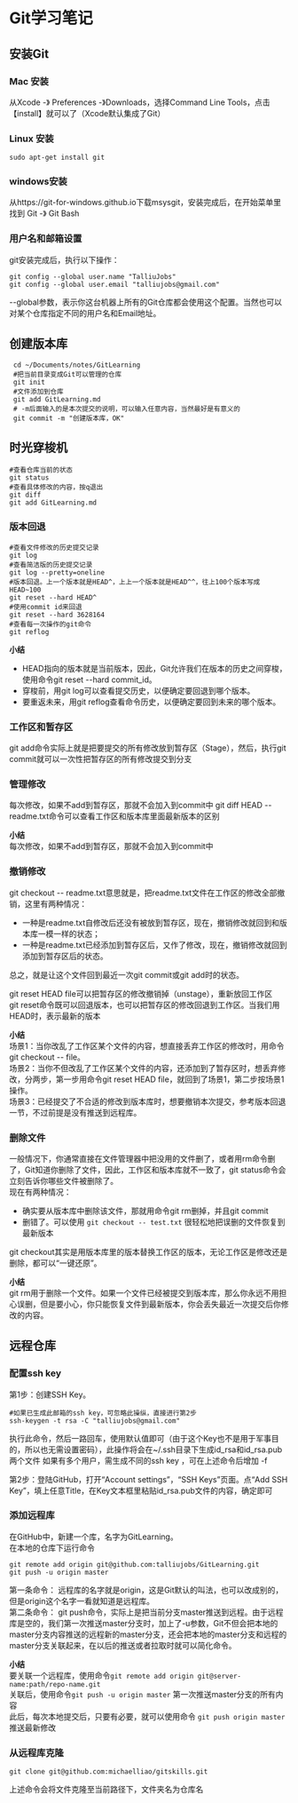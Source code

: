 # Git学习笔记 #
## 安装Git ##
### Mac 安装 ###
从Xcode  -》 Preferences -》Downloads，选择Command Line Tools，点击【install】就可以了（Xcode默认集成了Git）
### Linux 安装 ###
```
sudo apt-get install git
```
### windows安装 ###
从https://git-for-windows.github.io下载msysgit，安装完成后，在开始菜单里找到 Git -》 Git Bash

### 用户名和邮箱设置 ###
git安装完成后，执行以下操作：
```
git config --global user.name "TalliuJobs"
git config --global user.email "talliujobs@gmail.com"
```
--global参数，表示你这台机器上所有的Git仓库都会使用这个配置。当然也可以对某个仓库指定不同的用户名和Email地址。


## 创建版本库 ##
```
 cd ~/Documents/notes/GitLearning
 #把当前目录变成Git可以管理的仓库
 git init
 #文件添加到仓库
 git add GitLearning.md
 # -m后面输入的是本次提交的说明，可以输入任意内容，当然最好是有意义的
 git commit -m "创建版本库，OK"

 ```

 ## 时光穿梭机 ##
```
#查看仓库当前的状态
git status
#查看具体修改的内容，按q退出
git diff
git add GitLearning.md
```

### 版本回退 ###
```
#查看文件修改的历史提交记录
git log
#查看简洁版的历史提交记录
git log --pretty=oneline
#版本回退。上一个版本就是HEAD^，上上一个版本就是HEAD^^，往上100个版本写成HEAD~100
git reset --hard HEAD^
#使用commit id来回退
git reset --hard 3628164
#查看每一次操作的git命令
git reflog
```
**小结**  
* HEAD指向的版本就是当前版本，因此，Git允许我们在版本的历史之间穿梭，使用命令git reset --hard commit_id。  
* 穿梭前，用git log可以查看提交历史，以便确定要回退到哪个版本。  
* 要重返未来，用git reflog查看命令历史，以便确定要回到未来的哪个版本。

### 工作区和暂存区 ###
git add命令实际上就是把要提交的所有修改放到暂存区（Stage），然后，执行git commit就可以一次性把暂存区的所有修改提交到分支

### 管理修改 ###
每次修改，如果不add到暂存区，那就不会加入到commit中
git diff HEAD -- readme.txt命令可以查看工作区和版本库里面最新版本的区别

**小结**  
每次修改，如果不add到暂存区，那就不会加入到commit中

### 撤销修改 ###
git checkout -- readme.txt意思就是，把readme.txt文件在工作区的修改全部撤销，这里有两种情况：
* 一种是readme.txt自修改后还没有被放到暂存区，现在，撤销修改就回到和版本库一模一样的状态；
* 一种是readme.txt已经添加到暂存区后，又作了修改，现在，撤销修改就回到添加到暂存区后的状态。

总之，就是让这个文件回到最近一次git commit或git add时的状态。


git reset HEAD file可以把暂存区的修改撤销掉（unstage），重新放回工作区  
git reset命令既可以回退版本，也可以把暂存区的修改回退到工作区。当我们用HEAD时，表示最新的版本

**小结**  
场景1：当你改乱了工作区某个文件的内容，想直接丢弃工作区的修改时，用命令git checkout -- file。  
场景2：当你不但改乱了工作区某个文件的内容，还添加到了暂存区时，想丢弃修改，分两步，第一步用命令git reset HEAD file，就回到了场景1，第二步按场景1操作。  
场景3：已经提交了不合适的修改到版本库时，想要撤销本次提交，参考版本回退一节，不过前提是没有推送到远程库。

### 删除文件 ###
一般情况下，你通常直接在文件管理器中把没用的文件删了，或者用rm命令删了，Git知道你删除了文件，因此，工作区和版本库就不一致了，git status命令会立刻告诉你哪些文件被删除了。  
现在有两种情况：
* 确实要从版本库中删除该文件，那就用命令git rm删掉，并且git commit
* 删错了。可以使用 ``` git checkout -- test.txt ``` 很轻松地把误删的文件恢复到最新版本

git checkout其实是用版本库里的版本替换工作区的版本，无论工作区是修改还是删除，都可以“一键还原”。

**小结**  
git rm用于删除一个文件。如果一个文件已经被提交到版本库，那么你永远不用担心误删，但是要小心，你只能恢复文件到最新版本，你会丢失最近一次提交后你修改的内容。

## 远程仓库 ##
### 配置ssh key ###
第1步：创建SSH Key。
```
#如果已生成此邮箱的ssh key，可忽略此操纵，直接进行第2步
ssh-keygen -t rsa -C "talliujobs@gmail.com"
```
执行此命令，然后一路回车，使用默认值即可（由于这个Key也不是用于军事目的，所以也无需设置密码），此操作将会在~/.ssh目录下生成id_rsa和id_rsa.pub两个文件
如果有多个用户，需生成不同的ssh key ，可在上述命令后增加 -f <path>

第2步：登陆GitHub，打开“Account settings”，“SSH Keys”页面。点“Add SSH Key”，填上任意Title，在Key文本框里粘贴id_rsa.pub文件的内容，确定即可

### 添加远程库 ###
在GitHub中，新建一个库，名字为GitLearning。  
在本地的仓库下运行命令
```
git remote add origin git@github.com:talliujobs/GitLearning.git
git push -u origin master
```
第一条命令： 远程库的名字就是origin，这是Git默认的叫法，也可以改成别的，但是origin这个名字一看就知道是远程库。  
第二条命令： git push命令，实际上是把当前分支master推送到远程。由于远程库是空的，我们第一次推送master分支时，加上了-u参数，Git不但会把本地的master分支内容推送的远程新的master分支，还会把本地的master分支和远程的master分支关联起来，在以后的推送或者拉取时就可以简化命令。  

**小结**  
要关联一个远程库，使用命令``` git remote add origin git@server-name:path/repo-name.git ```  
关联后，使用命令``` git push -u origin master ``` 第一次推送master分支的所有内容   
此后，每次本地提交后，只要有必要，就可以使用命令 ``` git push origin master ```  推送最新修改

 ### 从远程库克隆 ###
 ```
 git clone git@github.com:michaelliao/gitskills.git
 ```
 上述命令会将文件克隆至当前路径下，文件夹名为仓库名
 

